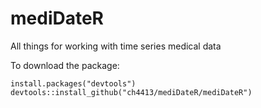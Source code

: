 # mediDateR

All things for working with time series medical data

To download the package:

```{r}
install.packages("devtools")
devtools::install_github("ch4413/mediDateR/mediDateR")
```
